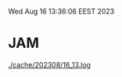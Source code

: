 Wed Aug 16 13:36:06 EEST 2023
# JAM
<a href='./cache/202308/16_13.log'>./cache/202308/16_13.log</a>
